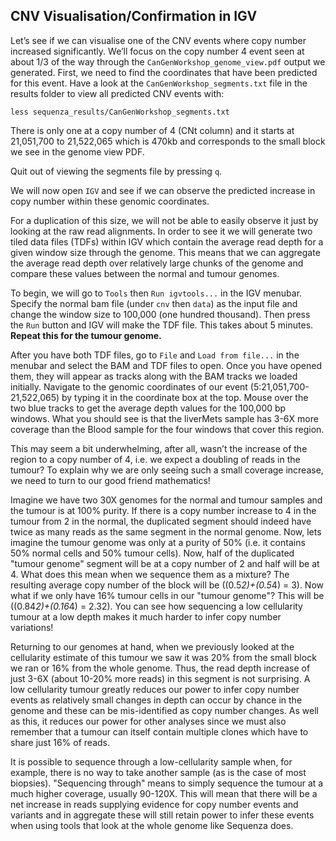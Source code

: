 ## CNV Visualisation/Confirmation in IGV

Let’s see if we can visualise one of the CNV events where copy number
increased significantly. We’ll focus on the copy number 4 event seen at
about 1/3 of the way through the `CanGenWorkshop_genome_view.pdf` output
we generated. First, we need to find the coordinates that have been
predicted for this event. Have a look at the `CanGenWorkshop_segments.txt`
file in the results folder to view all predicted CNV events with:

  ```
  less sequenza_results/CanGenWorkshop_segments.txt
  ```

There is only one at a copy number of 4 (CNt column) and it starts at
21,051,700 to 21,522,065 which is 470kb and corresponds to the small block
we see in the genome view PDF.

Quit out of viewing the segments file by pressing `q`.

We will now open `IGV` and see if we can observe the predicted increase in
copy number within these genomic coordinates.

For a duplication of this size, we will not be able to easily observe it
just by looking at the raw read alignments. In order to see it we will
generate two tiled data files (TDFs) within IGV which contain the
average read depth for a given window size through the genome. This
means that we can aggregate the average read depth over relatively large
chunks of the genome and compare these values between the normal and
tumour genomes.

To begin, we will go to `Tools` then `Run igvtools...` in the IGV
menubar. Specify the normal bam file (under `cnv` then `data`) as the
input file and change the window size to 100,000 (one hundred thousand).
Then press the `Run` button and IGV will make the TDF file. This takes
about 5 minutes. **Repeat this for the tumour genome.**

After you have both TDF files, go to `File` and `Load from file...` in
the menubar and select the BAM and TDF files to open. Once you have
opened them, they will appear as tracks along with the BAM tracks we
loaded initially. Navigate to the genomic coordinates of our event
(5:21,051,700-21,522,065) by typing it in the coordinate box at the top.
Mouse over the two blue tracks to get the average depth values for the
100,000 bp windows. What you should see is that the liverMets sample has
3-6X more coverage than the Blood sample for the four windows that cover
this region.

This may seem a bit underwhelming, after all, wasn’t the increase of the
region to a copy number of 4, i.e. we expect a doubling of reads in the
tumour? To explain why we are only seeing such a small coverage
increase, we need to turn to our good friend mathematics!

Imagine we have two 30X genomes for the normal and tumour samples and
the tumour is at 100% purity. If there is a copy number increase to 4 in
the tumour from 2 in the normal, the duplicated segment should indeed
have twice as many reads as the same segment in the normal genome. Now,
lets imagine the tumour genome was only at a purity of 50% (i.e. it
contains 50% normal cells and 50% tumour cells). Now, half of the
duplicated "tumour genome" segment will be at a copy number of 2 and
half will be at 4. What does this mean when we sequence them as a
mixture? The resulting average copy number of the block will be
\((0.5*2)+(0.5*4) = 3\). Now what if we only have 16% tumour cells in our
"tumour genome"? This will be \((0.84*2)+(0.16*4) = 2.32\). You can see
how sequencing a low cellularity tumour at a low depth makes it much
harder to infer copy number variations!

Returning to our genomes at hand, when we previously looked at the
cellularity estimate of this tumour we saw it was 20% from the small
block we ran or 16% from the whole genome. Thus, the read depth increase
of just 3-6X (about 10-20% more reads) in this segment is not
surprising. A low cellularity tumour greatly reduces our power to infer
copy number events as relatively small changes in depth can occur by
chance in the genome and these can be mis-identified as copy number
changes. As well as this, it reduces our power for other analyses since
we must also remember that a tumour can itself contain multiple clones
which have to share just 16% of reads.

It is possible to sequence through a low-cellularity sample when, for
example, there is no way to take another sample (as is the case of most
biopsies). "Sequencing through" means to simply sequence the tumour at a
much higher coverage, usually 90-120X. This will mean that there will be
a net increase in reads supplying evidence for copy number events and
variants and in aggregate these will still retain power to infer these
events when using tools that look at the whole genome like Sequenza
does.
